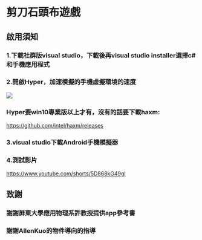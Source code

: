 # 剪刀石頭布遊戲
## 啟用須知
### 1.下載社群版visual studio，下載後再visual studio installer選擇c# 和手機應用程式
### 2.開啟Hyper，加速模擬的手機虛擬環境的速度
![](https://i.imgur.com/wmfFIYy.png)
### Hyper要win10專業版以上才有，沒有的話要下載haxm:
https://github.com/intel/haxm/releases
### 3.visual studio下載Android手機模擬器

### 4.測試影片
https://www.youtube.com/shorts/5D868kG49gI

## 致謝
### 謝謝屏東大學應用物理系許教授提供app參考書
### 謝謝AllenKuo的物件導向的指導
